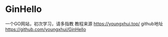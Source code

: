 # GinHello
一个GO网站，初次学习，请多指教
教程来源
https://youngxhui.top/
github地址
https://github.com/youngxhui/GinHello
